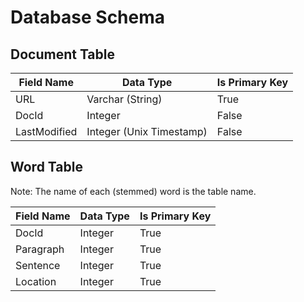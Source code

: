 # Database Schema
## Document Table
| Field Name   | Data Type                | Is Primary Key |
|--------------|--------------------------|----------------|
| URL          | Varchar (String)         | True           |
| DocId        | Integer                  | False          |
| LastModified | Integer (Unix Timestamp) | False          |

## Word Table
Note: The name of each (stemmed) word is the table name.

| Field Name | Data Type | Is Primary Key |
|------------|-----------|----------------|
| DocId      | Integer   | True           |
| Paragraph  | Integer   | True           |
| Sentence   | Integer   | True           |
| Location   | Integer   | True           |